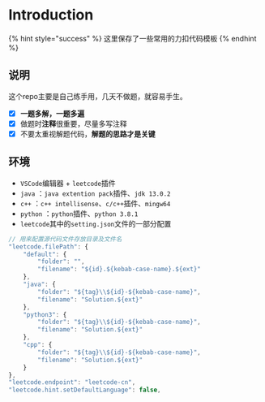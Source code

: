 # Introduction

{% hint style="success" %}
这里保存了一些常用的力扣代码模板
{% endhint %}

## 说明

这个repo主要是自己练手用，几天不做题，就容易手生。

* [x] **一题多解，一题多遍**
* [x] 做题时**注释**很重要，尽量多写注释
* [x] 不要太重视解题代码，**解题的思路才是关键**

## 环境

* `VSCode`编辑器 + `leetcode`插件
* `java` ：`java extention pack`插件、`jdk 13.0.2`
* `c++` ：`c++ intellisense`、`c/c++`插件、`mingw64`
* `python` ：`python`插件、`python 3.8.1`
* `leetcode`其中的`setting.json`文件的一部分配置

```javascript
// 用来配置源代码文件存放目录及文件名
"leetcode.filePath": {
    "default": {
        "folder": "",
        "filename": "${id}.${kebab-case-name}.${ext}"
    },
    "java": {
        "folder": "${tag}\\${id}-${kebab-case-name}",
        "filename": "Solution.${ext}"
    },
    "python3": {
        "folder": "${tag}\\${id}-${kebab-case-name}",
        "filename": "Solution.${ext}"
    },
    "cpp": {
        "folder": "${tag}\\${id}-${kebab-case-name}",
        "filename": "Solution.${ext}"
    }
},
"leetcode.endpoint": "leetcode-cn",
"leetcode.hint.setDefaultLanguage": false,
```
